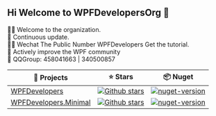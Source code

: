 ## Hi Welcome to WPFDevelopersOrg 👋

🙋‍♀️ Welcome to the organization.<br>
🌈 Continuous update.<br>
👩‍💻 Wechat The Public Number WPFDevelopers Get the tutorial.<br>
🍿 Actively improve the WPF community<br>
🧙 QQGroup: 458041663 |  340500857
<br>

|  🎁 Projects   | ⭐ Stars  |📦️ Nuget  |
|  ----  | ----  |----  |
| [WPFDevelopers](https://github.com/yanjinhuagood/WPFDevelopers)  | [![Github stars](https://img.shields.io/github/stars/yanjinhuagood/WPFDevelopers)](https://github.com/yanjinhuagood/WPFDevelopers/stargazers) | <a href="https://www.nuget.org/packages/WPFDevelopers/"><img alt="nuget-version" src="https://img.shields.io/nuget/v/WPFDevelopers?color=%23409EF"/></a> |
| [WPFDevelopers.Minimal](https://github.com/yanjinhuagood/WPFDevelopers.Minimal)   | [![Github stars](https://img.shields.io/github/stars/yanjinhuagood/WPFDevelopers.Minimal)](https://github.com/yanjinhuagood/WPFDevelopers.Minimal/stargazers) | <a href="https://www.nuget.org/packages/WPFDevelopers.Minimal/"><img alt="nuget-version" src="https://img.shields.io/nuget/v/WPFDevelopers.Minimal?color=%23409EF"/></a> |
